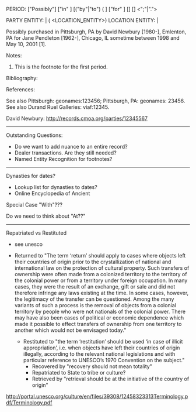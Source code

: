 PERIOD: ["Possibly"] <ACQUISITION METHOD> ["in" <LOCATION ENTITY>] [("by"|"to") (<PARTY ENTITY> ] ["for" <PARTY ENTITY>] [<DATE STRING>] [<FOOTNOTE>] <";"|".">

PARTY ENTITY: <PARTY LOOKUP> | (<PARTY NAME> <LIFE DATES> <LOCATION_ENTITY>)
LOCATION ENTITY: <LOCATION LOOKUP> | <PLACE NAME>


Possibly purchased in Pittsburgh, PA by David Newbury [1980-], Emlenton, PA for Jane Pendleton [1962-], Chicago, IL sometime between 1998 and May 10, 2001 [1]. 


Notes:

1. This is the footnote for the first period.


Bibliography:


References:

See also Pittsburgh: geonames:123456; Pittsburgh, PA: geonames: 23456.
See also Durand Ruel Galleries: viaf:12345.

David Newbury: http://records.cmoa.org/parties/12345567


---

Outstanding Questions:  
  - Do we want to add nuance to an entire record?
  - Dealer transactions.  Are they still needed?
  - Named Entity Recognition for footnotes?




---


Dynasties for dates?
  - Lookup list for dynasties to dates?
  - Online Encyclopedia of Ancient 


Special Case "With"???

Do we need to think about "At??"

----

Repatriated vs Restituted
  - see unesco

- Returned to
  "The term ‘return’ should apply to cases where objects left their countries of origin prior to the crystallization of national and international law on the protection of cultural property. Such transfers of ownership were often made from a colonized territory to the territory of the colonial power or from a territory under foreign occupation. In many cases, they were the result of an exchange, gift or sale and did not therefore infringe any laws existing at the time. In some cases, however, the legitimacy of the transfer can be questioned. Among the many variants of such a process is the removal of objects from a colonial territory by people who were not nationals of the colonial power. There may have also been cases of political or economic dependence which made it possible to effect transfers of ownership from one territory to another which would not be envisaged today."
    - Restituted to
      "the term ‘restitution’ should be used ‘in case of illicit appropriation’, i.e. when objects have left their countries of origin illegally, according to the relevant national legislations and with particular reference to UNESCO’s 1970 Convention on the subject."
        - Recovered by
          "recovery should not mean totality"
        - Repatriated to
          State to tribe or culture?
        - Retrieved by
          "retrieval should be at the initiative of the country of origin"


<http://portal.unesco.org/culture/en/files/39308/12458323313Terminology.pdf/Terminology.pdf>
  
